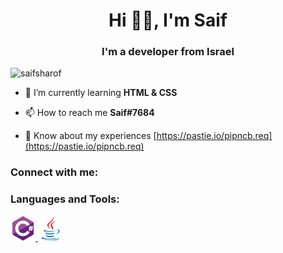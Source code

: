<h1 align="center">Hi 👨‍💻, I'm Saif</h1>
<h3 align="center">I'm a developer from Israel</h3>

<p align="left"> <img src="https://komarev.com/ghpvc/?username=saifsharof&label=Profile%20views&color=1ae4ff&style=flat" alt="saifsharof" /> </p>

</p>

- 🌱 I’m currently learning **HTML & CSS**

- 📫 How to reach me **Saif#7684**

- 📄 Know about my experiences [https://pastie.io/pipncb.req](https://pastie.io/pipncb.req)

<h3 align="left">Connect with me:</h3>
<p align="left">
</p>

<h3 align="left">Languages and Tools:</h3>
<p align="left"> <a href="https://www.w3schools.com/cs/" target="_blank" rel="noreferrer"> <img src="https://raw.githubusercontent.com/devicons/devicon/master/icons/csharp/csharp-original.svg" alt="csharp" width="40" height="40"/> </a> <a href="https://www.java.com" target="_blank" rel="noreferrer"> <img src="https://raw.githubusercontent.com/devicons/devicon/master/icons/java/java-original.svg" alt="java" width="40" height="40"/> </a> </p>
